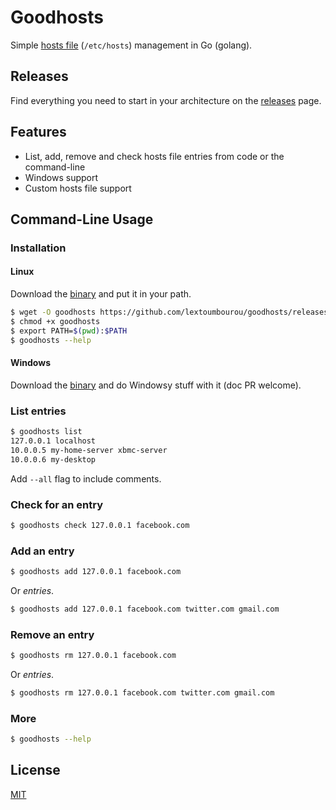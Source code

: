 # Goodhosts

Simple [hosts file](http://en.wikipedia.org/wiki/Hosts_%28file%29) (```/etc/hosts```) management in Go (golang).

## Releases
Find everything you need to start in your architecture on the 
[releases](https://github.com/luthermonson/goodhosts/releases) page.

## Features

* List, add, remove and check hosts file entries from code or the command-line
* Windows support
* Custom hosts file support

## Command-Line Usage

### Installation

#### Linux

Download the [binary](https://github.com/lextoumbourou/goodhosts/releases/download/v2.1.0/goodhosts-linux) and put it in your path.

```bash
$ wget -O goodhosts https://github.com/lextoumbourou/goodhosts/releases/download/v2.1.0/goodhosts-linux
$ chmod +x goodhosts
$ export PATH=$(pwd):$PATH
$ goodhosts --help
```

#### Windows

Download the [binary](https://github.com/lextoumbourou/goodhosts/releases/download/v2.1.0/goodhosts-windows) and do Windowsy stuff with it (doc PR welcome).


### List entries

```bash
$ goodhosts list
127.0.0.1 localhost
10.0.0.5 my-home-server xbmc-server
10.0.0.6 my-desktop
```

Add ```--all``` flag to include comments.

### Check for an entry

```bash
$ goodhosts check 127.0.0.1 facebook.com
```

### Add an entry

```bash
$ goodhosts add 127.0.0.1 facebook.com
```

Or *entries*.

```bash
$ goodhosts add 127.0.0.1 facebook.com twitter.com gmail.com
```

### Remove an entry

```bash
$ goodhosts rm 127.0.0.1 facebook.com
```

Or *entries*.

```bash
$ goodhosts rm 127.0.0.1 facebook.com twitter.com gmail.com
```

### More

```bash
$ goodhosts --help
```

## License

[MIT](LICENSE)

